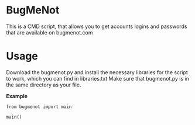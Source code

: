 # BugMeNot
This is a CMD script, that allows you to get accounts logins and passwords that are available on bugmenot.com

# Usage
Download the bugmenot.py and install the necessary libraries for the script to work, which you can find in libraries.txt
Make sure that bugmenot.py is in the same directory as your file.

**Example**

```
from bugmenot import main

main()
```
